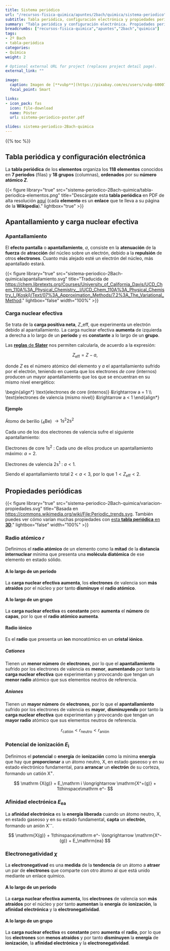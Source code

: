 ```yaml
---
title: Sistema periódico
url: "/recursos-fisica-quimica/apuntes/2bach/quimica/sistema-periodico"
subtitle: Tabla periódica, configuración electrónica y propiedades periódicas
summary: "Tabla periódica y configuración electrónica. Propiedades periódicas."
breadcrumbs: ["recursos-fisica-quimica","apuntes","2bach","quimica"]
tags:
- 2º Bach
- tabla-periódica
categories:
- Química
weight: 2

# Optional external URL for project (replaces project detail page).
external_link: ""

image:
  caption: Imagen de [**vubp**](https://pixabay.com/es/users/vubp-6000785/) en [Pixabay](https://pixabay.com/es/)
  focal_point: Smart

links:  
- icon_pack: fas
  icon: file-download
  name: Póster
  url: sistema-periodico-poster.pdf

slides: sistema-periodico-2Bach-quimica
---
```


{{% toc %}}

## Tabla periódica y configuración electrónica

La **tabla periódica** de los **elementos** organiza los **118 elementos** conocidos en **7 periodos** (filas) y **18 grupos** (columnas), **ordenados** por su **número atómico $Z$**.

{{< figure library="true" src="sistema-periodico-2Bach-quimica/tabla-periodica-elementos.png" title="Descárgate esta **tabla periódica** en PDF de alta resolución [aquí](https://rodrigoalcarazdelaosa.me/media/sistema-periodico-2Bach-quimica/tabla-periodica-elementos.pdf) (cada **elemento** es un **enlace** que te lleva a su página de la **Wikipedia**)." lightbox="true" >}}

## Apantallamiento y carga nuclear efectiva

### Apantallamiento
El **efecto pantalla** o **apantallamiento**, $a$, consiste en la **atenuación** de la **fuerza** de **atracción** del núcleo sobre un electrón, debido a la **repulsión** de otros **electrones**. Cuanto más alejado esté un electrón del núcleo, más apantallado estará.

{{< figure library="true" src="sistema-periodico-2Bach-quimica/apantallamiento.svg" title="Traducida de https://chem.libretexts.org/Courses/University_of_California_Davis/UCD_Chem_110A%3A_Physical_Chemistry__I/UCD_Chem_110A%3A_Physical_Chemistry_I_(Koski)/Text/07%3A_Approximation_Methods/7.2%3A_The_Variational_Method." lightbox="false" width="100%" >}}

### Carga nuclear efectiva
Se trata de la **carga positiva neta**, $Z\_\mathrm{eff}$, que experimenta un electrón debido al apantallamiento. La carga nuclear efectiva **aumenta** de izquierda a derecha a lo largo de un **periodo** y es **constante** a lo largo de un **grupo**.

Las [**reglas** de **Slater**](https://es.wikipedia.org/wiki/Reglas_de_Slater) nos permiten calcularla, de acuerdo a la expresión:

$$
Z_\mathrm{eff} = Z - a,
$$

donde $Z$ es el número atómico del elemento y $a$ el apantallamiento sufrido por el electrón, teniendo en cuenta que los electrones *de core* (internos) producen un mayor apantallamiento que los que se encuentran en su mismo nivel energético:

\begin{align*}
\text{electrones de core (internos)} &\rightarrow a = 1 \\\\
\text{electrones de valencia (mismo nivel)} &\rightarrow a < 1
\end{align*}

#### Ejemplo
Átomo de berilio (<sub>4</sub>Be) $\rightarrow \mathrm{1s^2 2s^2}$

Cada uno de los dos electrones de valencia sufre el siguiente apantallamiento:

Electrones de core $\mathrm{1s^2}$
: Cada uno de ellos produce un apantallamiento máximo: $a=2$.

Electrones de valencia $\mathrm{2s^1}$
: $a<1$.

Siendo el apantallamiento total $2<a<3$, por lo que $1<Z_\mathrm{eff}<2$.

## Propiedades periódicas

{{< figure library="true" src="sistema-periodico-2Bach-quimica/variacion-propiedades.svg" title="Basada en https://commons.wikimedia.org/wiki/File:Periodic_trends.svg. También puedes ver cómo varían muchas propiedades con [esta **tabla periódica** en **3D**](https://periodic.donghwi.dev)." lightbox="false" width="100%" >}}

### Radio atómico $r$
Definimos el **radio atómico** de un elemento como la **mitad** de la **distancia internuclear** mínima que presenta una **molécula diatómica** de ese elemento en estado sólido.

#### A lo largo de un periodo
La **carga nuclear efectiva aumenta**, los **electrones** de valencia son **más atraídos** por el núcleo y por tanto **disminuye** el **radio atómico**.

####	A lo largo de un grupo
La **carga nuclear efectiva** es **constante** pero **aumenta** el **número** de **capas**, por lo que el **radio atómico aumenta**.

#### Radio iónico
Es el **radio** que presenta un **ion** monoatómico en un **cristal iónico**.

##### Cationes
Tienen un **menor número** de **electrones**, por lo que el **apantallamiento** sufrido por los electrones de valencia es **menor**, **aumentando** por tanto la **carga nuclear efectiva** que experimentan y provocando que tengan un **menor radio** atómico que sus elementos neutros de referencia.

##### Aniones
Tienen un **mayor número** de **electrones**, por lo que el **apantallamiento** sufrido por los electrones de valencia es **mayor**, **disminuyendo** por tanto la **carga nuclear efectiva** que experimentan y provocando que tengan un **mayor radio** atómico que sus elementos neutros de referencia.

$$
r_\text{catión} < r_\text{neutro} < r_\text{anión}
$$

### Potencial de ionización $E_\mathrm i$
Definimos el **potencial** o **energía** de **ionización** como la mínima **energía** que hay que **proporcionar** a un átomo neutro, X, en estado gaseoso y en su estado electrónico fundamental, para **arrancar** un **electrón** de su corteza, formando un catión X<sup>+</sup>.

$$
\mathrm {X(g)} + E_\mathrm i \longrightarrow \mathrm{X^+(g)} + 1\thinspace\mathrm e^-
$$

### Afinidad electrónica $E_\mathrm{ea}$
La **afinidad electrónica** es la **energía liberada** cuando un átomo neutro, X, en estado gaseoso y en su estado fundamental, **capta** un **electrón**, formando un anión X<sup>--</sup>.

$$
\mathrm{X(g)} + 1\thinspace\mathrm e^- \longrightarrow \mathrm{X^-(g)} + E_\mathrm{ea}
$$	

### Electronegatividad $\chi$
La **electronegativad** es una **medida** de la **tendencia** de un átomo a **atraer** un par de **electrones** que comparte con otro átomo al que está unido mediante un enlace químico. 

#### A lo largo de un periodo
La **carga nuclear efectiva aumenta**, los **electrones** de valencia son **más atraídos** por el núcleo y por tanto **aumentan** la **energía** de **ionización**, la **afinidad electrónica** y la **electronegatividad**.

#### A lo largo de un grupo
La **carga nuclear efectiva** es **constante** pero **aumenta** el **radio**, por lo que los **electrones** son **menos atraídos** y por tanto **disminuyen** la **energía** de **ionización**, la **afinidad electrónica** y la **electronegatividad**.